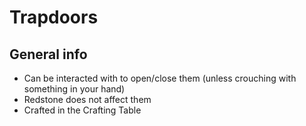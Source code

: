 # Trapdoors

## General info

* Can be interacted with to open/close them (unless crouching with something in your hand)
* Redstone does not affect them
* Crafted in the Crafting Table
